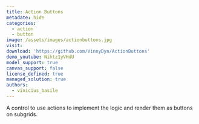 ```yaml
---
title: Action Buttons
metadate: hide
categories:
  - action
  - button
image: /assets/images/actionbuttons.jpg
visit: 
download: 'https://github.com/VinnyDyn/ActionButtons'
demo_youtube: Nihtz1yVHdU
model_support: true
canvas_support: false
license_defined: true
managed_solution: true
authors:
  - vinicius_basile
---
```


A control to use actions to implement the logic and render them as buttons on subgrids.

